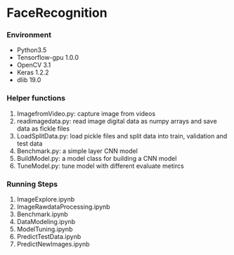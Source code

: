 # FaceRecognition 


### Environment
- Python3.5
- Tensorflow-gpu 1.0.0
- OpenCV 3.1
- Keras 1.2.2
- dlib 19.0

### Helper functions

1. ImagefromVideo.py: capture image from videos
2. readimagedata.py: read image digital data as numpy arrays and save data as fickle files
3. LoadSplitData.py: load pickle files and split data into train, validation and test data
4. Benchmark.py: a simple layer CNN model
5. BuildModel.py: a model class for building a CNN model
6. TuneModel.py: tune model with different evaluate metircs

### Running Steps

1. ImageExplore.ipynb
2. ImageRawdataProcessing.ipynb
3. Benchmark.ipynb
4. DataModeling.ipynb
5. ModelTuning.ipynb
6. PredictTestData.ipynb
7. PredictNewImages.ipynb

